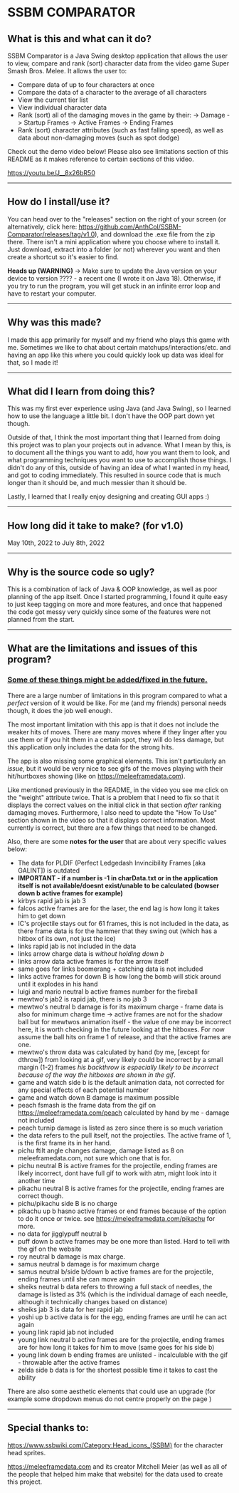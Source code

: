 # SSBM COMPARATOR

## What is this and what can it do?

SSBM Comparator is a Java Swing desktop application that allows the user to view, compare and rank (sort) character data from the video game
Super Smash Bros. Melee. 
It allows the user to:
- Compare data of up to four characters at once
- Compare the data of a character to the average of all characters
- View the current tier list
- View individual character data
- Rank (sort) all of the damaging moves in the game by their:
    -> Damage 
    -> Startup Frames 
    -> Active Frames
    -> Ending Frames
- Rank (sort) character attributes (such as fast falling speed), as well as data about non-damaging moves (such as spot dodge)

Check out the demo video below!
Please also see limitations section of this README as it makes reference to certain sections of this video. 

https://youtu.be/J__8x26bR50

----

## How do I install/use it?

You can head over to the "releases" section on the right of your screen (or alternatively, click here: https://github.com/AnthCol/SSBM-Comparator/releases/tag/v1.0), and download the .exe file from the zip there. There isn't a mini application where you choose where to install it. Just download, extract into a folder (or not) wherever you want and then create a shortcut so it's easier to find. 

**Heads up (WARNING)** -> Make sure to update the Java version on your device to version ???? - a recent one (I wrote it on Java 18). 
Otherwise, if you try to run the program, you will get stuck in an infinite error loop and have to 
restart your computer. 

----

## Why was this made?

I made this app primarily for myself and my friend who plays this game with me. 
Sometimes we like to chat about certain matchups/interactions/etc. and having an app like this where you could quickly look up data was ideal for that, so I made it!

----

## What did I learn from doing this?

This was my first ever experience using Java (and Java Swing), so I learned how to use the language a little bit. I don't have the OOP part down yet though. 

Outside of that, I think the most important thing that I learned from doing this project was to plan your projects out in advance. What I mean by this, is to document all the things you want to add, how you want them to look, and what programming techniques you want to use to accomplish those things. 
I didn't do any of this, outside of having an idea of what I wanted in my head, and got to coding immediately. This resulted in source code that is much longer than it should be, and much messier than it should be. 

Lastly, I learned that I really enjoy designing and creating GUI apps :) 

----

## How long did it take to make? (for v1.0)

May 10th, 2022 to July 8th, 2022

----

## Why is the source code so ugly?

This is a combination of lack of Java & OOP knowledge, as well as poor planning of the app itself. Once I started programming, I found it quite easy to just keep tagging on more and more features, and once that happened the code got messy very quickly since some of the features were not planned from the start. 

----

## What are the limitations and issues of this program?
### <u>Some of these things might be added/fixed in the future.</u> 


There are a large number of limitations in this program compared to what a *perfect* version of it would be like. For me (and my friends) personal needs though, it does the job well enough. 

The most important limitation with this app is that it does not include the weaker hits of moves. There are many moves where if they linger after you use them or if you hit them in a certain spot, they will do less damage, but this application only includes the data for the strong hits. 

The app is also missing some graphical elements. This isn't particularly an *issue*, but it would be very nice to see gifs of the moves playing with their hit/hurtboxes showing (like on https://meleeframedata.com). 

Like mentioned previously in the README, in the video you see me click on the "weight" attribute twice. That is a problem that I need to fix so that it displays the correct values on the initial click in that section *after* ranking damaging moves. 
Furthermore, I also need to update the "How To Use" section shown in the video so that it displays correct information. Most currently is correct, but there are a few things that need to be changed. 

Also, there are some **notes for the user** that are about very specific values below:
- The data for PLDIF (Perfect Ledgedash Invincibility Frames [aka GALINT]) is outdated
- **IMPORTANT - if a number is -1 in charData.txt or in the application itself is not available/doesnt exist/unable to be calculated (bowser down b active frames for example)**
- kirbys rapid jab is jab 3
- falcos active frames are for the laser, the end lag is how long it takes him to get down
- IC's projectile stays out for 61 frames, this is not included in the data, as there frame data is for the hammer that they swing out (which has a hitbox of its own, not just the ice)
- links rapid jab is not included in the data 
- links arrow charge data is *without holding down b*
- links arrow data active frames is for the arrow itself 
- same goes for links boomerang + catching data is not included 
- links active frames for down B is how long the bomb will stick around until it explodes in his hand 
- luigi and mario neutral b active frames number for the fireball
- mewtwo's jab2 is rapid jab, there is no jab 3
- mewtwo's neutral b damage is for its maximum charge - frame data is also for minimum charge time -> active frames are not for the shadow ball but for mewtwos animation itself - the value of one may be incorrect here, it is worth checking in the future looking at the hitboxes. For now assume the ball hits on frame 1 of release, and that the active frames are one. 
- mewtwo's throw data was calculated by hand (by me, [except for dthrow]) from looking at a gif, very likely could be incorrect by a small margin (1-2) frames *his backthrow is especially likely to be incorrect because of the way the hitboxes are shown in the gif*.
- game and watch side b is the default animation data, not corrected for any special effects of each potential number
- game and watch down B damage is maximum possible
- peach fsmash is the frame data from the gif on https://meleeframedata.com/peach calculated by hand by me - damage not included 
- peach turnip damage is listed as zero since there is so much variation
- the data refers to the pull itself, not the projectiles. The active frame of 1, is the first frame its in her hand. 
- pichu ftilt angle changes damage, damage listed as 8 on meleeframedata.com, not sure which one that is for. 
- pichu neutral B is active frames for the projectile, ending frames are likely incorrect, dont have full gif to work with atm, might look into it another time
- pikachu neutral B is active frames for the projectile, ending frames are correct though. 
- pichu/pikachu side B is no charge 
- pikachu up b hasno active frames or end frames because of the option to do it once or twice. see https://meleeframedata.com/pikachu for more. 
- no data for jigglypuff neutral b
- puff down b active frames may be one more than listed. Hard to tell with the gif on the website 
- roy neutral b damage is max charge. 
- samus neutral b damage is for maximum charge
- samus neutral b/side b/down b active frames are for the projectile, ending frames until she can move again
- sheiks neutral b data refers to throwing a full stack of needles, the damage is listed as 3% (which is the individual damage of each needle, although it technically changes based on distance)
- sheiks jab 3 is data for her rapid jab 
- yoshi up b active data is for the egg, ending frames are until he can act again
- young link rapid jab not included 
- young link neutral b active frames are for the projectile, ending frames are for how long it takes for him to move (same goes for his side b)
- young link down b ending frames are unlisted - incalculable with the gif - throwable after the active frames
- zelda side b data is for the shortest possible time it takes to cast the ability


There are also some aesthetic elements that could use an upgrade (for example some dropdown menus do not centre properly on the page )

----

## Special thanks to:
https://www.ssbwiki.com/Category:Head_icons_(SSBM) for the character head sprites.

https://meleeframedata.com and its creator Mitchell Meier (as well as all of the people that helped him make that website) for the data used to create this project. 
